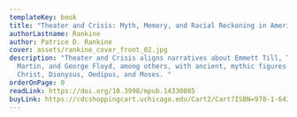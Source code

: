 ```yaml
---
templateKey: book
title: "Theater and Crisis: Myth, Memory, and Racial Reckoning in America, 1964–2020"
authorLastname: Rankine
author: Patrice D. Rankine
cover: assets/rankine_cover_front_02.jpg
description: "Theater and Crisis aligns narratives about Emmett Till, Trayvon
  Martin, and George Floyd, among others, with ancient, mythic figures such as
  Christ, Dionysus, Oedipus, and Moses. "
orderOnPage: 0
readLink: https://doi.org/10.3998/mpub.14330085
buyLink: https://cdcshoppingcart.uchicago.edu/Cart2/Cart?ISBN=978-1-64315-059-8&PRESS=lever
---
```

